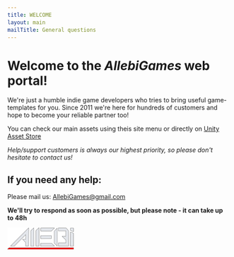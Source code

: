 ```yaml
---
title: WELCOME
layout: main
mailTitle: General questions
---
```



# Welcome to the *AllebiGames* web portal!
We're just a humble indie game developers who tries to bring useful game-templates for you.
Since 2011 we're here for hundreds of customers and hope to become your reliable partner too!

You can check our main assets using theis site menu or directly on [Unity Asset Store](https://assetstore.unity.com/publishers/757)

*Help/support customers is always our highest priority, so please don't hesitate to contact us!*



## If you need any help:
Please mail us:  AllebiGames@gmail.com


**We'll try to respond as soon as possible, but please note - it can take up to 48h**


![Logo](assets/images/allebi_logo_sm.png)
